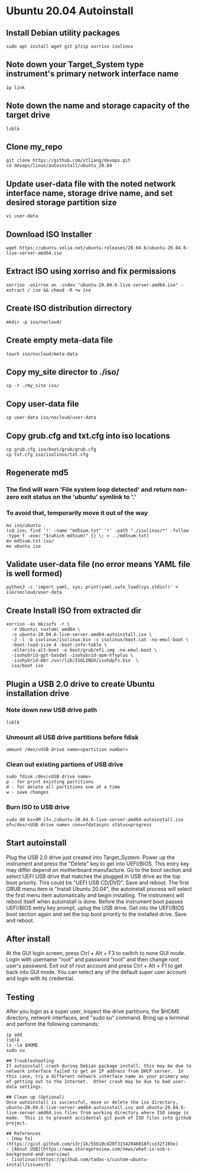 
# Ubuntu 20.04 Autoinstall

## Install Debian utility packages
```
sudo apt install wget git p7zip xorriso isolinux
```

## Note down your Target_System type instrument's primary network interface name
```
ip link
```

## Note down the name and storage capacity of the target drive
```
lsblk
```

## Clone my_repo
```
git clone https://github.com/stliang/devops.git
cd devops/linux/autoinstall/ubuntu_20.04
```

## Update user-data file with the noted network interface name, storage drive name, and set desired storage partition size
```
vi user-data
```

## Download ISO Installer
```
wget https://ubuntu.volia.net/ubuntu-releases/20.04.6/ubuntu-20.04.6-live-server-amd64.iso
```

## Extract ISO using xorriso and fix permissions
```
xorriso -osirrox on -indev "ubuntu-20.04.6-live-server-amd64.iso" -extract / iso && chmod -R +w iso
```

## Create ISO distribution dirrectory
```
mkdir -p iso/nocloud/
```

## Create empty meta-data file
```
touch iso/nocloud/meta-data
```

## Copy my_site director to ./iso/
```
cp -r ./my_site iso/
```

## Copy user-data file
```
cp user-data iso/nocloud/user-data
```

## Copy grub.cfg and txt.cfg into iso locations
```
cp grub.cfg iso/boot/grub/grub.cfg
cp txt.cfg iso/isolinux/txt.cfg
```

## Regenerate md5
### The find will warn 'File system loop detected' and return non-zero exit status on the 'ubuntu' symlink to '.'
### To avoid that, temporarily move it out of the way
```
mv iso/ubuntu .
(cd iso; find '!' -name "md5sum.txt" '!' -path "./isolinux/*" -follow -type f -exec "$(which md5sum)" {} \; > ../md5sum.txt)
mv md5sum.txt iso/
mv ubuntu iso
```

## Validate user-data file (no error means YAML file is well formed)
```
python3 -c 'import yaml, sys; print(yaml.safe_load(sys.stdin))' < iso/nocloud/user-data
```

## Create Install ISO from extracted dir
```
xorriso -as mkisofs -r \
  -V Ubuntu\ custom\ amd64 \
  -o ubuntu-20.04.6-live-server-amd64-autoinstall.iso \
  -J -l -b isolinux/isolinux.bin -c isolinux/boot.cat -no-emul-boot \
  -boot-load-size 4 -boot-info-table \
  -eltorito-alt-boot -e boot/grub/efi.img -no-emul-boot \
  -isohybrid-gpt-basdat -isohybrid-apm-hfsplus \
  -isohybrid-mbr /usr/lib/ISOLINUX/isohdpfx.bin  \
  iso/boot iso
 ```
  
## Plugin a USB 2.0 drive to create Ubuntu installation drive
### Note down new USB drive path
```
lsblk
```

### Unmount all USB drive partitions before fdisk
```
umount /dev/<USB drive name><partition number>
```

### Clean out existing partions of USB drive
```
sudo fdisk /dev/<USB drive name>
p - for print existing partitions
d - for delete all partitions one at a time
w - save changes
```

### Burn ISO to USB drive
```
sudo dd bs=4M if=./ubuntu-20.04.6-live-server-amd64-autoinstall.iso of=/dev/<USB drive name> conv=fdatasync status=progress
```

## Start autoinstall
Plug the USB 2.0 drive just created into Target_System. Power up the instrument and press the "Delete" key to get into UEFI/BIOS.  This entry key may differ depend on motherboard manufacture.  Go to the boot section and select UEFI USB drive that matches the plugged in USB drive as the top boot priority.  This could be "UEFI USB CD/DVD".  Save and reboot.  The first GRUB menu item is "Install Ubuntu 20.04", the autoinstall process will select the first menu item automatically and begin installing.  The instrument will reboot itself when autoinstall is done.  Before the instrument boot passes UEFI/BIOS entry key prompt, uplug the USB drive.  Get into the UEFI/BIOS boot section again and set the top boot priority to the installed drive.  Save and reboot.

## After install
At the GUI login screen, press Ctrl + Alt + F3 to switch to none GUI mode.  Login with username "root" and password "root" and then change root user's password.  Exit out of root account and press Ctrl + Alt + F1 to get back into GUI mode.  You can select any of the default super user account and login with its credential.

## Testing
After you login as a super user, inspect the drive partitions, the $HOME directory, network interfaces, and "sudo su" command.  Bring up a terminal and perform the following commands:
```
ip add
lsblk
ls -la $HOME
sudo su

## Troubleshooting
If autoinstall crash during Debian package install, this may be due to network interface failed to get an IP address from DHCP server.  In this case, try a different network interface name as your primary way of getting out to the Internet.  Other crash may be due to bad user-data settings.

## Clean up (Optional)
Once autoinstall is successful, move or delete the iso directory, ubuntu-20.04.6-live-server-amd64-autoinstall.iso and ubuntu-20.04.6-live-server-amd64.iso files from working directory where ISO image is made.  This is to prevent accidental git push of ISO files into github project.

## References
- [How To](https://gist.github.com/s3rj1k/55b10cd20f31542046018fcce32f103e)
- [About USB](https://www.storagereview.com/news/what-is-usb-c-background-and-overview)
- [isolinux](https://github.com/tadas-s/custom-ubuntu-install/issues/5)
